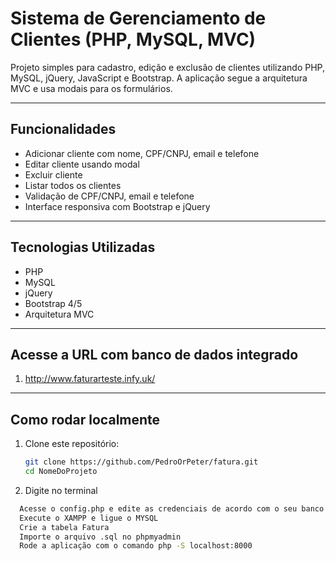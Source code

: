 # Sistema de Gerenciamento de Clientes (PHP, MySQL, MVC)

Projeto simples para cadastro, edição e exclusão de clientes utilizando PHP, MySQL, jQuery, JavaScript e Bootstrap. A aplicação segue a arquitetura MVC e usa modais para os formulários.

---

## Funcionalidades

- Adicionar cliente com nome, CPF/CNPJ, email e telefone
- Editar cliente usando modal
- Excluir cliente
- Listar todos os clientes
- Validação de CPF/CNPJ, email e telefone
- Interface responsiva com Bootstrap e jQuery

---

## Tecnologias Utilizadas

- PHP
- MySQL
- jQuery
- Bootstrap 4/5
- Arquitetura MVC

---
## Acesse a URL com banco de dados integrado
1. http://www.faturarteste.infy.uk/


---
## Como rodar localmente

1. Clone este repositório:

   ```bash
   git clone https://github.com/PedroOrPeter/fatura.git
   cd NomeDoProjeto
   
2. Digite no terminal
  ```bash
    Acesse o config.php e edite as credenciais de acordo com o seu banco local
    Execute o XAMPP e ligue o MYSQL
    Crie a tabela Fatura
    Importe o arquivo .sql no phpmyadmin
    Rode a aplicação com o comando php -S localhost:8000
